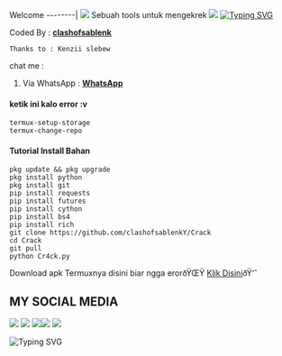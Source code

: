 Welcome
--------|
![](https://media.tenor.com/iVCiM9W7cvYAAAAd/welcome.gif)
Sebuah tools untuk mengekrek
![](https://komarev.com/ghpvc/?username=CR4CKING&color=yellow)
[![Typing SVG](https://readme-typing-svg.herokuapp.com?duration=3000&lines=Welcome+to+script+tool)](https://git.io/typing-svg)
>
Coded By : [**clashofsablenk**](https://github.com/clashofsablenkY)
> 
```
Thanks to : Kenzii slebew
```
>
chat me :
1. Via WhatsApp : [**WhatsApp**](https://wa.me/6285693462403)
>
#### ketik ini kalo error :v
```
termux-setup-storage
termux-change-repo
```
#### Tutorial Install Bahan
```
pkg update && pkg upgrade
pkg install python
pkg install git
pip install requests
pip install futures
pip install cython
pip install bs4
pip install rich
git clone https://github.com/clashofsablenkY/Crack
cd Crack
git pull
python Cr4ck.py
```


Download apk Termuxnya disini biar ngga erorðŸŒŸ
[Klik Disini](https://www.mediafire.com/download/4tyiexsyaw48mop)ðŸ‘ˆ
## MY SOCIAL MEDIA
[![](https://img.shields.io/badge/Github-black?logo=Github&logoColor=black&labelColor=white)](https://github.com/clashofsablenkY) [![](https://img.shields.io/badge/Twitter-blue?logo=Twitter&logoColor=White&labelColor=white)](https://mobile.twitter.com/fazrys)
[![](https://img.shields.io/badge/Facebook-blue?logo=Facebook&logoColor=blue&labelColor=white)](https://www.facebook.com/Fazry)[![](https://img.shields.io/badge/Instagram-red?logo=Instagram&logoColor=red&labelColor=white)](https://www.instagram.com/fazryS) [![](https://img.shields.io/badge/Whatsapp-CHAT-red?logo=Whatsapp&logoColor=Brightgreen&labelColor=white)](https://wa.me/6283109115523text=Asalamualaikum+kak+pajri+ganteng)

![Typing SVG](https://readme-typing-svg.herokuapp.com?lines=Selamat+Bersenang-senang....!+)
